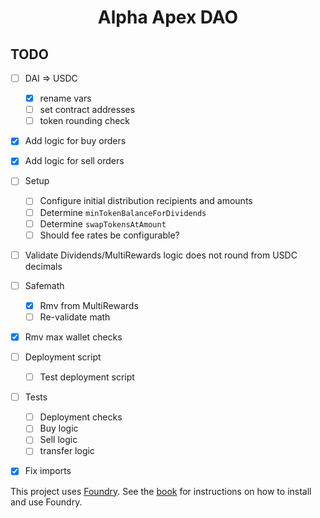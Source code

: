 # <h1 align="center"> Alpha Apex DAO </h1>

## TODO
* [ ] DAI => USDC
    * [x] rename vars
    * [ ] set contract addresses
    * [ ] token rounding check
* [x] Add logic for buy orders
* [x] Add logic for sell orders
* [ ] Setup
    * [ ] Configure initial distribution recipients and amounts 
    * [ ] Determine `minTokenBalanceForDividends`
    * [ ] Determine `swapTokensAtAmount`
    * [ ] Should fee rates be configurable?
* [ ] Validate Dividends/MultiRewards logic does not round from USDC decimals

* [ ] Safemath
    * [x] Rmv from MultiRewards
    * [ ] Re-validate math 
* [x] Rmv max wallet checks
* [ ] Deployment script
    * [ ] Test deployment script
* [ ] Tests
    * [ ] Deployment checks
    * [ ] Buy logic
    * [ ] Sell logic
    * [ ] transfer logic
* [x] Fix imports

This project uses [Foundry](https://getfoundry.sh). See the [book](https://book.getfoundry.sh/getting-started/installation.html) for instructions on how to install and use Foundry.
